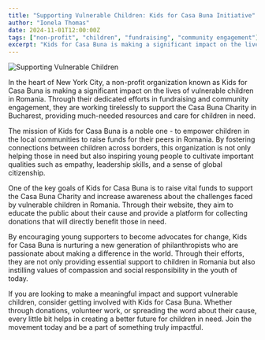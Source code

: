 ```yaml
---
title: "Supporting Vulnerable Children: Kids for Casa Buna Initiative"
author: "Ionela Thomas"
date: 2024-11-01T12:00:00Z
tags: ["non-profit", "children", "fundraising", "community engagement"]
excerpt: "Kids for Casa Buna is making a significant impact on the lives of vulnerable children in Romania through dedicated fundraising and community engagement efforts."
---
```


![Supporting Vulnerable Children](/img/supporting.png)

In the heart of New York City, a non-profit organization known as Kids for Casa Buna is making a significant impact on the lives of vulnerable children in Romania. Through their dedicated efforts in fundraising and community engagement, they are working tirelessly to support the Casa Buna Charity in Bucharest, providing much-needed resources and care for children in need.

The mission of Kids for Casa Buna is a noble one - to empower children in the local communities to raise funds for their peers in Romania. By fostering connections between children across borders, this organization is not only helping those in need but also inspiring young people to cultivate important qualities such as empathy, leadership skills, and a sense of global citizenship.

One of the key goals of Kids for Casa Buna is to raise vital funds to support the Casa Buna Charity and increase awareness about the challenges faced by vulnerable children in Romania. Through their website, they aim to educate the public about their cause and provide a platform for collecting donations that will directly benefit those in need.

By encouraging young supporters to become advocates for change, Kids for Casa Buna is nurturing a new generation of philanthropists who are passionate about making a difference in the world. Through their efforts, they are not only providing essential support to children in Romania but also instilling values of compassion and social responsibility in the youth of today.

If you are looking to make a meaningful impact and support vulnerable children, consider getting involved with Kids for Casa Buna. Whether through donations, volunteer work, or spreading the word about their cause, every little bit helps in creating a better future for children in need. Join the movement today and be a part of something truly impactful.
